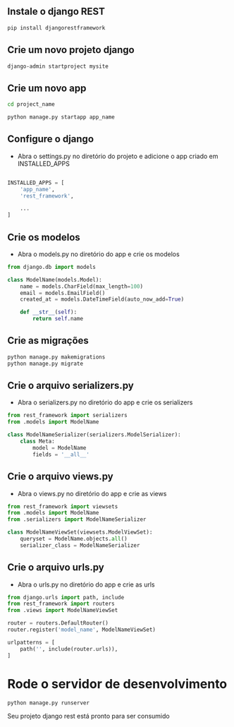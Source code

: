 ## Instale o django REST
```bash
pip install djangorestframework
```

## Crie um novo projeto django
```bash
django-admin startproject mysite
```

## Crie um novo app
```bash
cd project_name
```

```bash
python manage.py startapp app_name
```

## Configure o django

- Abra o settings.py no diretório do projeto e adicione o app criado em INSTALLED_APPS
```python

INSTALLED_APPS = [
    'app_name',
    'rest_framework',

    ...
]
```

## Crie os modelos
- Abra o models.py no diretório do app e crie os modelos
```python
from django.db import models

class ModelName(models.Model):
    name = models.CharField(max_length=100)
    email = models.EmailField()
    created_at = models.DateTimeField(auto_now_add=True)

    def __str__(self):
        return self.name

```

## Crie as migrações
```bash
python manage.py makemigrations
python manage.py migrate
```

## Crie o arquivo serializers.py
- Abra o serializers.py no diretório do app e crie os serializers
```python
from rest_framework import serializers
from .models import ModelName

class ModelNameSerializer(serializers.ModelSerializer):
    class Meta:
        model = ModelName
        fields = '__all__'
```

## Crie o arquivo views.py
- Abra o views.py no diretório do app e crie as views
```python
from rest_framework import viewsets
from .models import ModelName
from .serializers import ModelNameSerializer

class ModelNameViewSet(viewsets.ModelViewSet):
    queryset = ModelName.objects.all()
    serializer_class = ModelNameSerializer
```

## Crie o arquivo urls.py
- Abra o urls.py no diretório do app e crie as urls
```python
from django.urls import path, include
from rest_framework import routers
from .views import ModelNameViewSet

router = routers.DefaultRouter()
router.register('model_name', ModelNameViewSet)

urlpatterns = [
    path('', include(router.urls)),
]
```

# Rode o servidor de desenvolvimento
```bash
python manage.py runserver
```

Seu projeto django rest está pronto para ser consumido